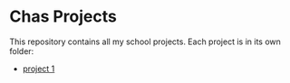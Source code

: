 # Chas Projects

This repository contains all my school projects.
Each project is in its own folder:

- [project 1](./project-1/index.html)
